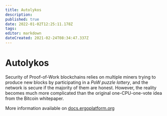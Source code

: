 ```yaml
---
title: Autolykos
description: 
published: true
date: 2022-01-02T12:25:11.178Z
tags: 
editor: markdown
dateCreated: 2021-02-24T08:34:47.337Z
---
```


# Autolykos


Security  of  Proof-of-Work  blockchains  relies  on  multiple  miners  trying to produce new blocks by participating in a *PoW puzzle lottery*,  and the network is secure if the majority of them are honest.  However, the reality becomes much more complicated than the original one-CPU-one-vote idea from the Bitcoin whitepaper\.

More information available on [docs.ergoplatform.org](http://docs.ergoplatform.org/dev/protocol/autolykos/)